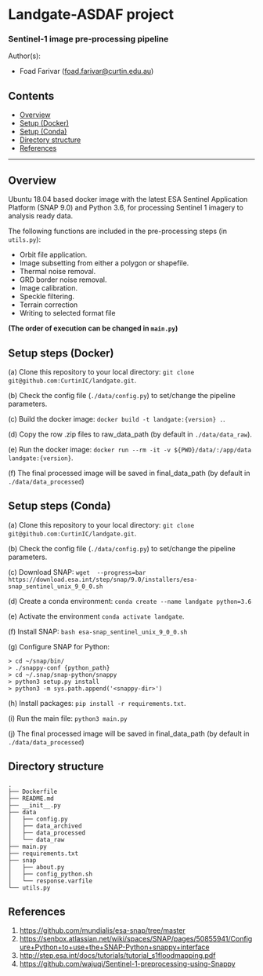 # Landgate-ASDAF project
### Sentinel-1 image pre-processing pipeline
Author(s):
- Foad Farivar (foad.farivar@curtin.edu.au)

## Contents
- [Overview](#overview)
- [Setup (Docker)](#setup-steps-docker)
- [Setup (Conda)](#setup-steps-conda)
- [Directory structure](#directory-structure)
- [References](#references)
___

## Overview 
Ubuntu 18.04 based docker image with the latest  ESA Sentinel Application Platform (SNAP 9.0) and Python 3.6, for processing Sentinel 1 imagery to analysis ready data.

The following functions are included in the pre-processing steps (in `utils.py`):
- Orbit file application.
- Image subsetting from either a polygon or shapefile.
- Thermal noise removal.
- GRD border noise removal.
- Image calibration.
- Speckle filtering.
- Terrain correction
- Writing to selected format file


**(The order of execution can be changed in `main.py`)** 

## Setup steps (Docker)
(a) Clone this repository to your local directory: `git clone git@github.com:CurtinIC/landgate.git`.

(b) Check the config file (`./data/config.py`) to set/change the pipeline parameters.

(c) Build the docker image: `docker build -t landgate:{version} .`.

(d) Copy the row .zip files to raw_data_path (by default in `./data/data_raw`).

(e) Run the docker image: `docker run --rm -it -v ${PWD}/data/:/app/data landgate:{version}`.

(f) The final processed image will be saved in final_data_path (by default in `./data/data_processed`)

## Setup steps (Conda)
(a) Clone this repository to your local directory: `git clone git@github.com:CurtinIC/landgate.git`.

(b) Check the config file (`./data/config.py`) to set/change the pipeline parameters.

(c) Download SNAP: `wget  --progress=bar https://download.esa.int/step/snap/9.0/installers/esa-snap_sentinel_unix_9_0_0.sh`

(d) Create a conda environment:  `conda create --name landgate python=3.6`

(e) Activate the environment `conda activate landgate`.

(f) Install SNAP: `bash esa-snap_sentinel_unix_9_0_0.sh`

(g) Configure SNAP for Python:
```
> cd ~/snap/bin/
> ./snappy-conf {python_path}
> cd ~/.snap/snap-python/snappy 
> python3 setup.py install
> python3 -m sys.path.append('<snappy-dir>')
```
(h) Install packages: `pip install -r requirements.txt`.

(i) Run the main file: `python3 main.py`

(j) The final processed image will be saved in final_data_path (by default in `./data/data_processed`)

## Directory structure

```
.
├── Dockerfile
├── README.md
├── __init__.py
├── data
│   ├── config.py
│   ├── data_archived
│   ├── data_processed
│   └── data_raw
├── main.py
├── requirements.txt
├── snap
│   ├── about.py
│   ├── config_python.sh
│   └── response.varfile
└── utils.py
```

## References

1. https://github.com/mundialis/esa-snap/tree/master
2. https://senbox.atlassian.net/wiki/spaces/SNAP/pages/50855941/Configure+Python+to+use+the+SNAP-Python+snappy+interface
3. http://step.esa.int/docs/tutorials/tutorial_s1floodmapping.pdf
4. https://github.com/wajuqi/Sentinel-1-preprocessing-using-Snappy

